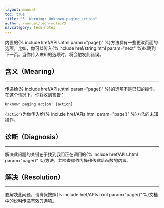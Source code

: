 ```yaml
---
layout: manual
toc: true
title: "5. Warning: Unknown paging action"
author: /manual/tech-notes/5
navcategory: tech-notes
---
```



内置的{% include href/APIs.html param="page()" %}方法具有一些更改页面的选项，比如，你可以传入{% include href/string.html param="next" %}以跳到下一页。当你传入未知的选项时，将会触发此错误。

## 含义（Meaning）
---

传递给{% include href/APIs.html param="page()" %}的选项不是已知的操作。在这个情况下，你将收到警告：

```
Unknown paging action: {action}
```

`{action}`为你传入给{% include href/APIs.html param="page()" %}方法的未知操作。


## 诊断（Diagnosis）
---

解决此问题的关键在于找到我们正在调用的{% include href/APIs.html param="page()" %}方法，并检查你作为操作传递给函数的内容。


## 解决（Resolution）
---

要解决此问题，请确保按照{% include href/APIs.html param="page()" %}文档中的说明传递有效的选项。

